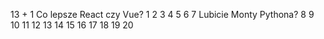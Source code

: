 13 + 1  Co lepsze React czy Vue?
1
2
3
4
5
6
7 Lubicie Monty Pythona?
8
9
10
11
12
13
14
15
16
17
18
19
20

